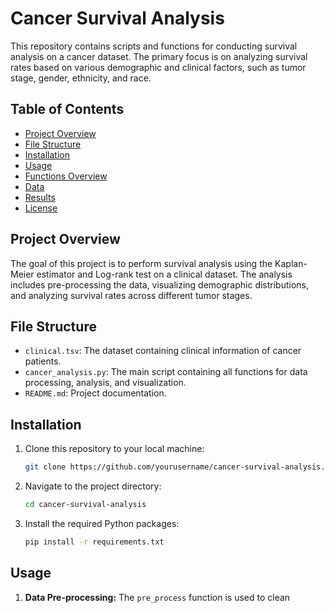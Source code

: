 # Cancer Survival Analysis

This repository contains scripts and functions for conducting survival analysis on a cancer dataset. The primary focus is on analyzing survival rates based on various demographic and clinical factors, such as tumor stage, gender, ethnicity, and race.

## Table of Contents

- [Project Overview](#project-overview)
- [File Structure](#file-structure)
- [Installation](#installation)
- [Usage](#usage)
- [Functions Overview](#functions-overview)
- [Data](#data)
- [Results](#results)
- [License](#license)

## Project Overview

The goal of this project is to perform survival analysis using the Kaplan-Meier estimator and Log-rank test on a clinical dataset. The analysis includes pre-processing the data, visualizing demographic distributions, and analyzing survival rates across different tumor stages.

## File Structure

- `clinical.tsv`: The dataset containing clinical information of cancer patients.
- `cancer_analysis.py`: The main script containing all functions for data processing, analysis, and visualization.
- `README.md`: Project documentation.

## Installation

1. Clone this repository to your local machine:
    ```bash
    git clone https://github.com/yourusername/cancer-survival-analysis.git
    ```

2. Navigate to the project directory:
    ```bash
    cd cancer-survival-analysis
    ```

3. Install the required Python packages:
    ```bash
    pip install -r requirements.txt
    ```

## Usage

1. **Data Pre-processing:**
   The `pre_process` function is used to clean

